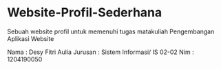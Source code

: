 # Website-Profil-Sederhana
Sebuah website profil untuk memenuhi tugas matakuliah Pengembangan Aplikasi Website

Nama     : Desy Fitri Aulia
Jurusan : Sistem Informasi/ IS 02-02
Nim     : 1204190050
